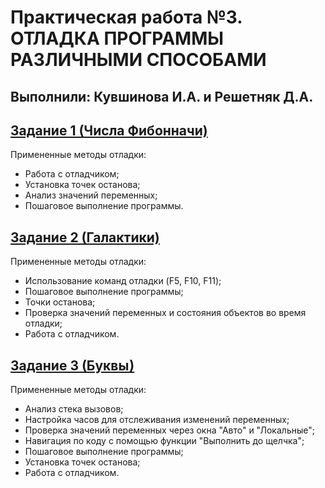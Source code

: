 # Практическая работа №3. ОТЛАДКА ПРОГРАММЫ РАЗЛИЧНЫМИ СПОСОБАМИ
## Выполнили: Кувшинова И.А. и Решетняк Д.А.

## [Задание 1 (Числа Фибонначи)](https://learn.microsoft.com/ru-ru/training/modules/dotnet-debug-visual-studio/4-use-visual-studio-debugger)
Примененные методы отладки:
- Работа с отладчиком;
- Установка точек останова;
- Анализ значений переменных;
- Пошаговое выполнение программы.

## [Задание 2 (Галактики)](https://learn.microsoft.com/ru-ru/visualstudio/debugger/debugging-absolute-beginners?view=vs-2022&source=recommendations&tabs=csharp)
Примененные методы отладки:
- Использование команд отладки (F5, F10, F11);
- Пошаговое выполнение программы;
- Точки останова;
- Проверка значений переменных и состояния объектов во время отладки;
- Работа с отладчиком.

## [Задание 3 (Буквы)](https://learn.microsoft.com/ru-ru/visualstudio/get-started/csharp/tutorial-debugger?toc=%2Fvisualstudio%2Fdebugger%2Ftoc.json&view=vs-2022#create-a-project)
Примененные методы отладки:
- Анализ стека вызовов;
- Настройка часов для отслеживания изменений переменных;
- Проверка значений переменных через окна "Авто" и "Локальные";
- Навигация по коду с помощью функции "Выполнить до щелчка";
- Пошаговое выполнение программы;
- Установка точек останова;
- Работа с отладчиком.
